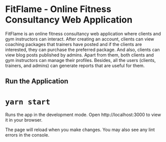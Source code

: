 # FitFlame - Online Fitness Consultancy Web Application 

FitFlame is an online fitness consultancy web application where clients and gym instructors can 
interact. After creating an account, clients can view coaching packages that trainers have posted and 
if the clients are interested, they can purchase the preferred package. And also, clients can view blog 
posts published by admins. Apart from them, both clients and gym instructors can manage their 
profiles.
Besides, all the users (clients, trainers, and admins) can generate reports that are useful for them.

## Run the Application

# `yarn start`
Runs the app in the development mode.
Open http://localhost:3000 to view it in your browser.

The page will reload when you make changes.
You may also see any lint errors in the console.

